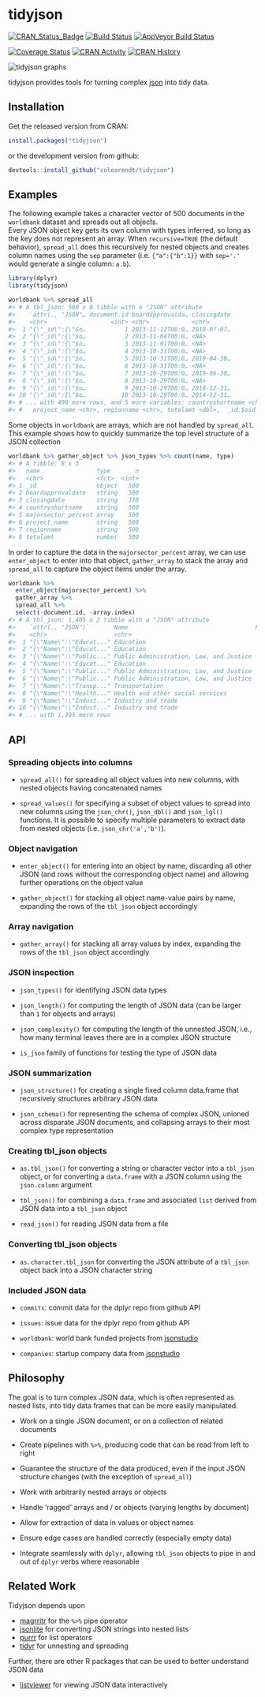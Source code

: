 <!-- README.md is generated from README.Rmd. Please edit that file -->
tidyjson
========

[![CRAN\_Status\_Badge](http://www.r-pkg.org/badges/version/tidyjson)](https://cran.r-project.org/package=tidyjson)
[![Build
Status](https://travis-ci.org/colearendt/tidyjson.svg?branch=master)](https://travis-ci.org/colearendt/tidyjson)
[![AppVeyor Build
Status](https://ci.appveyor.com/api/projects/status/github/colearendt/tidyjson?branch=master&svg=true)](https://ci.appveyor.com/project/colearendt/tidyjson)

[![Coverage
Status](https://codecov.io/github/colearendt/tidyjson/coverage.svg?branch=master)](https://codecov.io/github/colearendt/tidyjson?branch=master)
[![CRAN
Activity](http://cranlogs.r-pkg.org/badges/tidyjson)](https://CRAN.R-project.org/package=tidyjson)
[![CRAN
History](http://cranlogs.r-pkg.org/badges/grand-total/tidyjson)](https://CRAN.R-project.org/package=tidyjson)

![tidyjson
graphs](https://cloud.githubusercontent.com/assets/2284427/18217882/1b3b2db4-7114-11e6-8ba3-07938f1db9af.png)

tidyjson provides tools for turning complex [json](http://www.json.org/) into
tidy data.

Installation
------------

Get the released version from CRAN:

``` r
install.packages("tidyjson")
```

or the development version from github:

``` r
devtools::install_github("colearendt/tidyjson")
```

Examples
--------

The following example takes a character vector of 500 documents in the
`worldbank` dataset and spreads out all objects.  
Every JSON object key gets its own column with types inferred, so long
as the key does not represent an array. When `recursive=TRUE` (the
default behavior), `spread_all` does this recursively for nested objects
and creates column names using the `sep` parameter (i.e. `{"a":{"b":1}}`
with `sep='.'` would generate a single column: `a.b`).

``` r
library(dplyr)
library(tidyjson)

worldbank %>% spread_all
#> # A tbl_json: 500 x 8 tibble with a "JSON" attribute
#>    `attr(., "JSON"… document.id boardapprovalda… closingdate
#>    <chr>                  <int> <chr>            <chr>      
#>  1 "{\"_id\":{\"$o…           1 2013-11-12T00:0… 2018-07-07…
#>  2 "{\"_id\":{\"$o…           2 2013-11-04T00:0… <NA>       
#>  3 "{\"_id\":{\"$o…           3 2013-11-01T00:0… <NA>       
#>  4 "{\"_id\":{\"$o…           4 2013-10-31T00:0… <NA>       
#>  5 "{\"_id\":{\"$o…           5 2013-10-31T00:0… 2019-04-30…
#>  6 "{\"_id\":{\"$o…           6 2013-10-31T00:0… <NA>       
#>  7 "{\"_id\":{\"$o…           7 2013-10-29T00:0… 2019-06-30…
#>  8 "{\"_id\":{\"$o…           8 2013-10-29T00:0… <NA>       
#>  9 "{\"_id\":{\"$o…           9 2013-10-29T00:0… 2018-12-31…
#> 10 "{\"_id\":{\"$o…          10 2013-10-29T00:0… 2014-12-31…
#> # ... with 490 more rows, and 5 more variables: countryshortname <chr>,
#> #   project_name <chr>, regionname <chr>, totalamt <dbl>, `_id.$oid` <chr>
```

Some objects in `worldbank` are arrays, which are not handled by
`spread_all`. This example shows how to quickly summarize the top level
structure of a JSON collection

``` r
worldbank %>% gather_object %>% json_types %>% count(name, type)
#> # A tibble: 8 x 3
#>   name                type       n
#>   <chr>               <fct>  <int>
#> 1 _id                 object   500
#> 2 boardapprovaldate   string   500
#> 3 closingdate         string   370
#> 4 countryshortname    string   500
#> 5 majorsector_percent array    500
#> 6 project_name        string   500
#> 7 regionname          string   500
#> 8 totalamt            number   500
```

In order to capture the data in the `majorsector_percent` array, we can
use `enter_object` to enter into that object, `gather_array` to stack
the array and `spread_all` to capture the object items under the array.

``` r
worldbank %>%
  enter_object(majorsector_percent) %>%
  gather_array %>%
  spread_all %>%
  select(-document.id, -array.index)
#> # A tbl_json: 1,405 x 2 tibble with a "JSON" attribute
#>    `attr(., "JSON")`       Name                                    Percent
#>    <chr>                   <chr>                                     <dbl>
#>  1 "{\"Name\":\"Educat..." Education                                    46
#>  2 "{\"Name\":\"Educat..." Education                                    26
#>  3 "{\"Name\":\"Public..." Public Administration, Law, and Justice      16
#>  4 "{\"Name\":\"Educat..." Education                                    12
#>  5 "{\"Name\":\"Public..." Public Administration, Law, and Justice      70
#>  6 "{\"Name\":\"Public..." Public Administration, Law, and Justice      30
#>  7 "{\"Name\":\"Transp..." Transportation                              100
#>  8 "{\"Name\":\"Health..." Health and other social services            100
#>  9 "{\"Name\":\"Indust..." Industry and trade                           50
#> 10 "{\"Name\":\"Indust..." Industry and trade                           40
#> # ... with 1,395 more rows
```

API
---

### Spreading objects into columns

-   `spread_all()` for spreading all object values into new columns,
    with nested objects having concatenated names

-   `spread_values()` for specifying a subset of object values to spread
    into new columns using the `json_chr()`, `json_dbl()` and
    `json_lgl()` functions. It is possible to specify multiple
    parameters to extract data from nested objects (i.e.
    `json_chr('a','b')`).

### Object navigation

-   `enter_object()` for entering into an object by name, discarding all
    other JSON (and rows without the corresponding object name) and
    allowing further operations on the object value

-   `gather_object()` for stacking all object name-value pairs by name,
    expanding the rows of the `tbl_json` object accordingly

### Array navigation

-   `gather_array()` for stacking all array values by index, expanding
    the rows of the `tbl_json` object accordingly

### JSON inspection

-   `json_types()` for identifying JSON data types

-   `json_length()` for computing the length of JSON data (can be larger
    than `1` for objects and arrays)

-   `json_complexity()` for computing the length of the unnested JSON,
    i.e., how many terminal leaves there are in a complex JSON structure

-   `is_json` family of functions for testing the type of JSON data

### JSON summarization

-   `json_structure()` for creating a single fixed column data.frame
    that recursively structures arbitrary JSON data

-   `json_schema()` for representing the schema of complex JSON, unioned
    across disparate JSON documents, and collapsing arrays to their most
    complex type representation

### Creating tbl\_json objects

-   `as.tbl_json()` for converting a string or character vector into a
    `tbl_json` object, or for converting a `data.frame` with a JSON
    column using the `json.column` argument

-   `tbl_json()` for combining a `data.frame` and associated `list`
    derived from JSON data into a `tbl_json` object

-   `read_json()` for reading JSON data from a file

### Converting tbl\_json objects

-   `as.character.tbl_json` for converting the JSON attribute of a
    `tbl_json` object back into a JSON character string

### Included JSON data

-   `commits`: commit data for the dplyr repo from github API

-   `issues`: issue data for the dplyr repo from github API

-   `worldbank`: world bank funded projects from
    [jsonstudio](http://jsonstudio.com/resources/)

-   `companies`: startup company data from
    [jsonstudio](http://jsonstudio.com/resources/)

Philosophy
----------

The goal is to turn complex JSON data, which is often represented as
nested lists, into tidy data frames that can be more easily manipulated.

-   Work on a single JSON document, or on a collection of related
    documents

-   Create pipelines with `%>%`, producing code that can be read from
    left to right

-   Guarantee the structure of the data produced, even if the input JSON
    structure changes (with the exception of `spread_all`)

-   Work with arbitrarily nested arrays or objects

-   Handle ‘ragged’ arrays and / or objects (varying lengths by
    document)

-   Allow for extraction of data in values or object names

-   Ensure edge cases are handled correctly (especially empty data)

-   Integrate seamlessly with `dplyr`, allowing `tbl_json` objects to
    pipe in and out of `dplyr` verbs where reasonable

Related Work
------------

Tidyjson depends upon

-   [magrritr](https://github.com/smbache/magrittr) for the `%>%` pipe
    operator
-   [jsonlite](https://github.com/jeroenooms/jsonlite) for converting
    JSON strings into nested lists
-   [purrr](https://github.com/hadley/purrr) for list operators
-   [tidyr](https://github.com/hadley/tidyr) for unnesting and spreading

Further, there are other R packages that can be used to better
understand JSON data

-   [listviewer](https://github.com/timelyportfolio/listviewer) for
    viewing JSON data interactively
